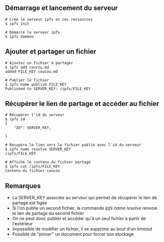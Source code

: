 ## Démarrage et lancement du serveur

```
# Créé le serveur ipfs et ces ressources
$ ipfs init

# Démarre le serveur ipfs
$ ipfs daemon
```

## Ajouter et partager un fichier

```
# Ajouter un fichier à partager
$ ipfs add coucou.md
added FILE_KEY coucou.md

# Publier le fichier
$ ipfs name publish FILE_KEY
Published to SERVER_KEY: /ipfs/FILE_KEY
```

## Récupérer le lien de partage et accéder au fichier

```
# Récupérer l'id du serveur
$ ipfs id
{
	"ID": SERVER_KEY,
	
}

# Récupère le lien vers le fichier publié avec l'id du serveur
$ ipfs name resolve SERVER_KEY
/ipfs/FILE_KEY

# Affiche le contenu du fichier partagé
$ ipfs cat /ipfs/FILE_KEY
Contenu du fichier coucou
```

## Remarques
* La SERVER_KEY associée au serveur qui permet de récupérer le lien de partage est figée
* Si l'on publie un second fichier, la commande *ipfs name resolve* renvoie le lien de partage du second fichier
* On ne peut donc publier et accéder qu'à un seul fichier à partir de l'extérieur
* Impossible de modifier un fichier, il se supprime au bout d'un timeout
* Possible de "pinner" un document pour forcer son stockage


